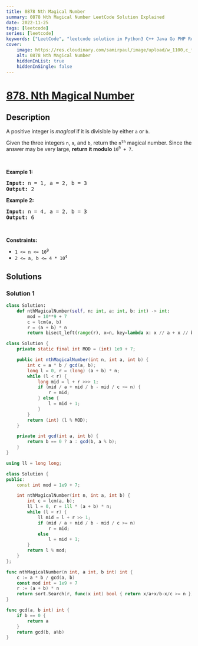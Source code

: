 ```yaml
---
title: 0878 Nth Magical Number
summary: 0878 Nth Magical Number LeetCode Solution Explained
date: 2022-11-25
tags: [leetcode]
series: [leetcode]
keywords: ["LeetCode", "leetcode solution in Python3 C++ Java Go PHP Ruby Swift TypeScript Rust C# JavaScript C", "0878 Nth Magical Number LeetCode Solution Explained in all languages"]
cover:
    image: https://res.cloudinary.com/samirpaul/image/upload/w_1100,c_fit,co_rgb:FFFFFF,l_text:Arial_75_bold:0878 Nth Magical Number - Solution Explained/problem-solving.webp
    alt: 0878 Nth Magical Number
    hiddenInList: true
    hiddenInSingle: false
---
```



# [878. Nth Magical Number](https://leetcode.com/problems/nth-magical-number)


## Description

<p>A positive integer is <em>magical</em> if it is divisible by either <code>a</code> or <code>b</code>.</p>

<p>Given the three integers <code>n</code>, <code>a</code>, and <code>b</code>, return the <code>n<sup>th</sup></code> magical number. Since the answer may be very large, <strong>return it modulo </strong><code>10<sup>9</sup> + 7</code>.</p>

<p>&nbsp;</p>
<p><strong class="example">Example 1:</strong></p>

<pre>
<strong>Input:</strong> n = 1, a = 2, b = 3
<strong>Output:</strong> 2
</pre>

<p><strong class="example">Example 2:</strong></p>

<pre>
<strong>Input:</strong> n = 4, a = 2, b = 3
<strong>Output:</strong> 6
</pre>

<p>&nbsp;</p>
<p><strong>Constraints:</strong></p>

<ul>
	<li><code>1 &lt;= n &lt;= 10<sup>9</sup></code></li>
	<li><code>2 &lt;= a, b &lt;= 4 * 10<sup>4</sup></code></li>
</ul>

## Solutions

### Solution 1

<!-- tabs:start -->

```python
class Solution:
    def nthMagicalNumber(self, n: int, a: int, b: int) -> int:
        mod = 10**9 + 7
        c = lcm(a, b)
        r = (a + b) * n
        return bisect_left(range(r), x=n, key=lambda x: x // a + x // b - x // c) % mod
```

```java
class Solution {
    private static final int MOD = (int) 1e9 + 7;

    public int nthMagicalNumber(int n, int a, int b) {
        int c = a * b / gcd(a, b);
        long l = 0, r = (long) (a + b) * n;
        while (l < r) {
            long mid = l + r >>> 1;
            if (mid / a + mid / b - mid / c >= n) {
                r = mid;
            } else {
                l = mid + 1;
            }
        }
        return (int) (l % MOD);
    }

    private int gcd(int a, int b) {
        return b == 0 ? a : gcd(b, a % b);
    }
}
```

```cpp
using ll = long long;

class Solution {
public:
    const int mod = 1e9 + 7;

    int nthMagicalNumber(int n, int a, int b) {
        int c = lcm(a, b);
        ll l = 0, r = 1ll * (a + b) * n;
        while (l < r) {
            ll mid = l + r >> 1;
            if (mid / a + mid / b - mid / c >= n)
                r = mid;
            else
                l = mid + 1;
        }
        return l % mod;
    }
};
```

```go
func nthMagicalNumber(n int, a int, b int) int {
	c := a * b / gcd(a, b)
	const mod int = 1e9 + 7
	r := (a + b) * n
	return sort.Search(r, func(x int) bool { return x/a+x/b-x/c >= n }) % mod
}

func gcd(a, b int) int {
	if b == 0 {
		return a
	}
	return gcd(b, a%b)
}
```

<!-- tabs:end -->

<!-- end -->
